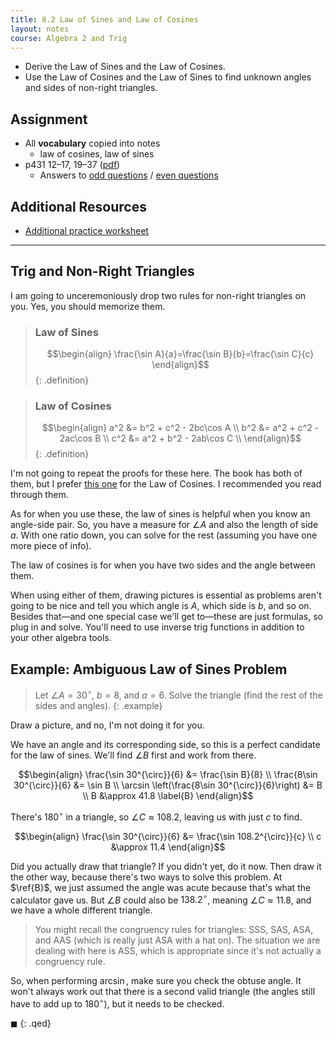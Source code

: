 ```yaml
---
title: 8.2 Law of Sines and Law of Cosines
layout: notes
course: Algebra 2 and Trig
---
```


- Derive the Law of Sines and the Law of Cosines.
- Use the Law of Cosines and the Law of Sines to find unknown angles and sides of non-right triangles.

## Assignment

- All **vocabulary** copied into notes
  - law of cosines, law of sines
- p431 12–17, 19–37 ([pdf](./pdf/alg2-practice-0802.pdf))
  - Answers to [odd questions](../misc/alg2-odd-answers.pdf) / [even questions](../misc/alg2-even-answers.pdf)

## Additional Resources

- [Additional practice worksheet](./pdf/alg2-add-practice-0802.pdf)

---

## Trig and Non-Right Triangles

I am going to unceremoniously drop two rules for non-right triangles on you. Yes, you should memorize them.

> ### Law of Sines
>
> $$\begin{align}
> \frac{\sin A}{a}=\frac{\sin B}{b}=\frac{\sin C}{c}
> \end{align}$$
{: .definition}

> ### Law of Cosines
>
> $$\begin{align}
> a^2 &= b^2 + c^2 - 2bc\cos A \\
> b^2 &= a^2 + c^2 - 2ac\cos B \\
> c^2 &= a^2 + b^2 - 2ab\cos C \\
> \end{align}$$
{: .definition}

I'm not going to repeat the proofs for these here. The book has both of them, but I prefer [this one](https://math.libretexts.org/Bookshelves/Precalculus/Elementary_Trigonometry_(Corral)/02%3A_General_Triangles/2.02%3A_The_Law_of_Cosines) for the Law of Cosines. I recommended you read through them.

As for when you use these, the law of sines is helpful when you know an angle-side pair. So, you have a measure for $\angle A$ and also the length of side $a$. With one ratio down, you can solve for the rest (assuming you have one more piece of info).

The law of cosines is for when you have two sides and the angle between them.

When using either of them, drawing pictures is essential as problems aren't going to be nice and tell you which angle is $A$, which side is $b$, and so on. Besides that—and one special case we'll get to—these are just formulas, so plug in and solve. You'll need to use inverse trig functions in addition to your other algebra tools.

## Example: Ambiguous Law of Sines Problem

> Let $\angle A=30^{\circ}$, $b=8$, and $a=6$. Solve the triangle (find the rest of the sides and angles).
{: .example}

Draw a picture, and no, I'm not doing it for you.

We have an angle and its corresponding side, so this is a perfect candidate for the law of sines. We'll find $\angle B$ first and work from there.

$$\begin{align}
\frac{\sin 30^{\circ}}{6} &= \frac{\sin B}{8} \\
\frac{8\sin 30^{\circ}}{6} &= \sin B \\
\arcsin \left(\frac{8\sin 30^{\circ}}{6}\right) &= B \\
B &\approx 41.8 \label{B}
\end{align}$$

There's $180^{\circ}$ in a triangle, so $\angle C\approx 108.2$, leaving us with just $c$ to find.

$$\begin{align}
\frac{\sin 30^{\circ}}{6} &= \frac{\sin 108.2^{\circ}}{c} \\
c &\approx 11.4
\end{align}$$

Did you actually draw that triangle? If you didn't yet, do it now. Then draw it the other way, because there's two ways to solve this problem. At $\ref{B}$, we just assumed the angle was acute because that's what the calculator gave us. But $\angle B$ could also be $138.2^{\circ}$, meaning $\angle C \approx 11.8$, and we have a whole different triangle.

> You might recall the congruency rules for triangles: SSS, SAS, ASA, and AAS (which is really just ASA with a hat on). The situation we are dealing with here is ASS, which is appropriate since it's not actually a congruency rule.

So, when performing $\arcsin$, make sure you check the obtuse angle. It won't always work out that there is a second valid triangle (the angles still have to add up to $180^{\circ}$), but it needs to be checked.

$\blacksquare$
{: .qed}
